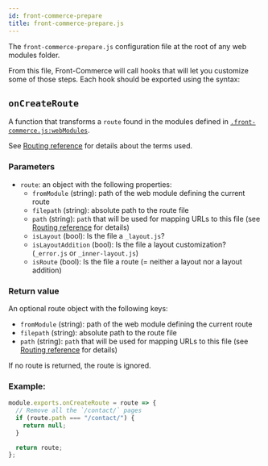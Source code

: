 ```yaml
---
id: front-commerce-prepare
title: front-commerce-prepare.js
---
```


The `front-commerce-prepare.js` configuration file at the root of any web modules folder.

From this file, Front-Commerce will call hooks that will let you customize some of those steps. Each hook should be exported using the syntax:

## `onCreateRoute`

A function that transforms a `route` found in the modules defined in [`.front-commerce.js:webModules`](/docs/reference/front-commerce-js.html#webModules).

See [Routing reference](/docs/reference/routing.html#How-routes-are-loaded) for details about the terms used.

### Parameters

- `route`: an object with the following properties:
  - `fromModule` (string): path of the web module defining the current route
  - `filepath` (string): absolute path to the route file
  - `path` (string): `path` that will be used for mapping URLs to this file (see [Routing reference](/docs/reference/routing.html#How-routes-are-loaded) for details)
  - `isLayout` (bool): Is the file a `_layout.js`?
  - `isLayoutAddition` (bool): Is the file a layout customization? (`_error.js` or `_inner-layout.js`)
  - `isRoute` (bool): Is the file a route (= neither a layout nor a layout addition)

### Return value

An optional route object with the following keys:

- `fromModule` (string): path of the web module defining the current route
- `filepath` (string): absolute path to the route file
- `path` (string): `path` that will be used for mapping URLs to this file (see [Routing reference](/docs/reference/routing.html#How-routes-are-loaded) for details)

If no route is returned, the route is ignored.

### Example:

```js
module.exports.onCreateRoute = route => {
  // Remove all the `/contact/` pages
  if (route.path === "/contact/") {
    return null;
  }

  return route;
};
```
